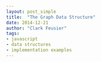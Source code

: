 ```yaml
---
layout: post_simple
title:  "The Graph Data Structure"
date: 2014-12-21
author: "Clark Feusier"
tags:
- javascript
- data structures
- implementation examples
---
```


<script src="https://gist.github.com/Cfeusier/9b1c0020621382cbdedb.js"></script>
